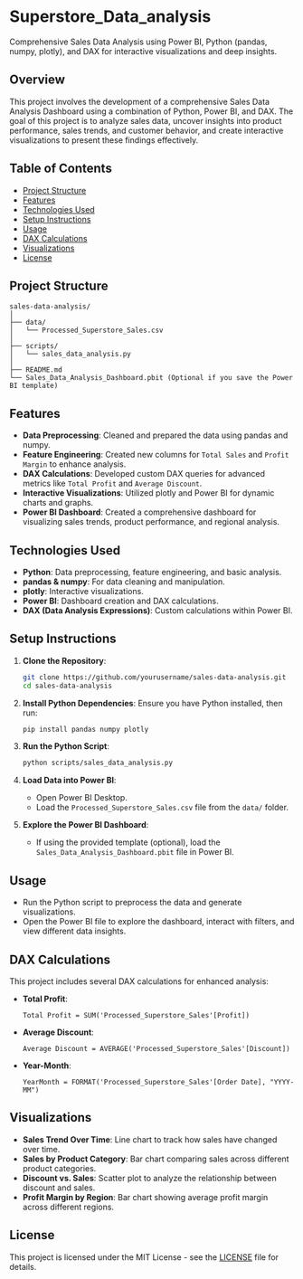 # Superstore_Data_analysis
Comprehensive Sales Data Analysis using Power BI, Python (pandas, numpy, plotly), and DAX for interactive visualizations and deep insights.

## Overview

This project involves the development of a comprehensive Sales Data Analysis Dashboard using a combination of Python, Power BI, and DAX. The goal of this project is to analyze sales data, uncover insights into product performance, sales trends, and customer behavior, and create interactive visualizations to present these findings effectively.

## Table of Contents

- [Project Structure](#project-structure)
- [Features](#features)
- [Technologies Used](#technologies-used)
- [Setup Instructions](#setup-instructions)
- [Usage](#usage)
- [DAX Calculations](#dax-calculations)
- [Visualizations](#visualizations)
- [License](#license)

## Project Structure

```
sales-data-analysis/
│
├── data/
│   └── Processed_Superstore_Sales.csv
│
├── scripts/
│   └── sales_data_analysis.py
│
├── README.md
└── Sales_Data_Analysis_Dashboard.pbit (Optional if you save the Power BI template)
```

## Features

- **Data Preprocessing**: Cleaned and prepared the data using pandas and numpy.
- **Feature Engineering**: Created new columns for `Total Sales` and `Profit Margin` to enhance analysis.
- **DAX Calculations**: Developed custom DAX queries for advanced metrics like `Total Profit` and `Average Discount`.
- **Interactive Visualizations**: Utilized plotly and Power BI for dynamic charts and graphs.
- **Power BI Dashboard**: Created a comprehensive dashboard for visualizing sales trends, product performance, and regional analysis.

## Technologies Used

- **Python**: Data preprocessing, feature engineering, and basic analysis.
- **pandas & numpy**: For data cleaning and manipulation.
- **plotly**: Interactive visualizations.
- **Power BI**: Dashboard creation and DAX calculations.
- **DAX (Data Analysis Expressions)**: Custom calculations within Power BI.

## Setup Instructions

1. **Clone the Repository**:
   ```bash
   git clone https://github.com/yourusername/sales-data-analysis.git
   cd sales-data-analysis
   ```

2. **Install Python Dependencies**:
   Ensure you have Python installed, then run:
   ```bash
   pip install pandas numpy plotly
   ```

3. **Run the Python Script**:
   ```bash
   python scripts/sales_data_analysis.py
   ```

4. **Load Data into Power BI**:
   - Open Power BI Desktop.
   - Load the `Processed_Superstore_Sales.csv` file from the `data/` folder.

5. **Explore the Power BI Dashboard**:
   - If using the provided template (optional), load the `Sales_Data_Analysis_Dashboard.pbit` file in Power BI.

## Usage

- Run the Python script to preprocess the data and generate visualizations.
- Open the Power BI file to explore the dashboard, interact with filters, and view different data insights.

## DAX Calculations

This project includes several DAX calculations for enhanced analysis:

- **Total Profit**:
  ```DAX
  Total Profit = SUM('Processed_Superstore_Sales'[Profit])
  ```
- **Average Discount**:
  ```DAX
  Average Discount = AVERAGE('Processed_Superstore_Sales'[Discount])
  ```
- **Year-Month**:
  ```DAX
  YearMonth = FORMAT('Processed_Superstore_Sales'[Order Date], "YYYY-MM")
  ```

## Visualizations

- **Sales Trend Over Time**: Line chart to track how sales have changed over time.
- **Sales by Product Category**: Bar chart comparing sales across different product categories.
- **Discount vs. Sales**: Scatter plot to analyze the relationship between discount and sales.
- **Profit Margin by Region**: Bar chart showing average profit margin across different regions.

## License

This project is licensed under the MIT License - see the [LICENSE](LICENSE) file for details.
